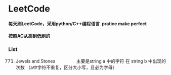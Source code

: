 # LeetCode
#### 每天刷LeetCode，采用python/C++编程语言  pratice make perfect
#### 按照AC从高到低刷的

### List

771. Jewels and Stones                 
     主要是string a 中的字符 在 string b 中出现的次数 （a中字符不重复，区分大小写，且必为字母）

